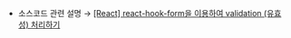* 소스코드 관련 설명 → <a href='https://jforj.tistory.com/264'>[React] react-hook-form을 이용하여 validation (유효성) 처리하기</a>